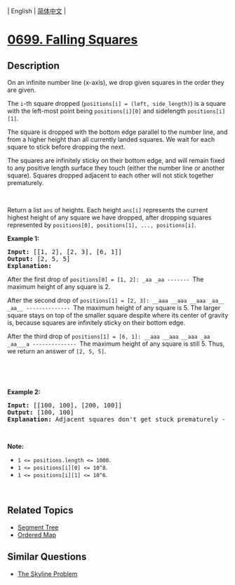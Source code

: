 
| English | [简体中文](README.md) |
# [0699. Falling Squares](https://leetcode-cn.com/problems/falling-squares/)
## Description
<p>On an infinite number line (x-axis), we drop given squares in the order they are given.</p>

<p>The <code>i</code>-th square dropped (<code>positions[i] = (left, side_length)</code>) is a square with the left-most point being <code>positions[i][0]</code> and sidelength <code>positions[i][1]</code>.</p>

<p>The square is dropped with the bottom edge parallel to the number line, and from a higher height than all currently landed squares. We wait for each square to stick before dropping the next.</p>

<p>The squares are infinitely sticky on their bottom edge, and will remain fixed to any positive length surface they touch (either the number line or another square). Squares dropped adjacent to each other will not stick together prematurely.</p>
&nbsp;

<p>Return a list <code>ans</code> of heights. Each height <code>ans[i]</code> represents the current highest height of any square we have dropped, after dropping squares represented by <code>positions[0], positions[1], ..., positions[i]</code>.</p>

<p><b>Example 1:</b></p>

<pre>
<b>Input:</b> [[1, 2], [2, 3], [6, 1]]
<b>Output:</b> [2, 5, 5]
<b>Explanation:</b>
</pre>

<p>After the first drop of <code>positions[0] = [1, 2]: _aa _aa ------- </code>The maximum height of any square is 2.</p>

<p>After the second drop of <code>positions[1] = [2, 3]: __aaa __aaa __aaa _aa__ _aa__ -------------- </code>The maximum height of any square is 5. The larger square stays on top of the smaller square despite where its center of gravity is, because squares are infinitely sticky on their bottom edge.</p>

<p>After the third drop of <code>positions[1] = [6, 1]: __aaa __aaa __aaa _aa _aa___a -------------- </code>The maximum height of any square is still 5. Thus, we return an answer of <code>[2, 5, 5]</code>.</p>

<p>&nbsp;</p>
&nbsp;

<p><b>Example 2:</b></p>

<pre>
<b>Input:</b> [[100, 100], [200, 100]]
<b>Output:</b> [100, 100]
<b>Explanation:</b> Adjacent squares don&#39;t get stuck prematurely - only their bottom edge can stick to surfaces.
</pre>

<p>&nbsp;</p>

<p><b>Note:</b></p>

<ul>
	<li><code>1 &lt;= positions.length &lt;= 1000</code>.</li>
	<li><code>1 &lt;= positions[i][0] &lt;= 10^8</code>.</li>
	<li><code>1 &lt;= positions[i][1] &lt;= 10^6</code>.</li>
</ul>

<p>&nbsp;</p>

## Related Topics
- [Segment Tree](https://leetcode-cn.com/tag/segment-tree)
- [Ordered Map](https://leetcode-cn.com/tag/ordered-map)
## Similar Questions
- [The Skyline Problem](../the-skyline-problem/README_EN.md)
